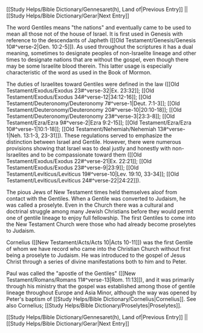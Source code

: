 [[Study Helps/Bible Dictionary/Gennesaret(h), Land of|Previous Entry]]  ||  [[Study Helps/Bible Dictionary/Gerar|Next Entry]]

 The word Gentiles means "the nations" and eventually came to be used to mean all those not of the house of Israel. It is first used in Genesis with reference to the descendants of Japheth ([[Old Testament/Genesis/Genesis 10#^verse-2|Gen. 10:2-5]]). As used throughout the scriptures it has a dual meaning, sometimes to designate peoples of non-Israelite lineage and other times to designate nations that are without the gospel, even though there may be some Israelite blood therein. This latter usage is especially characteristic of the word as used in the Book of Mormon.

 The duties of Israelites toward Gentiles were defined in the law ([[Old Testament/Exodus/Exodus 23#^verse-32|Ex. 23:32]]; [[Old Testament/Exodus/Exodus 34#^verse-12|34:12-16]]; [[Old Testament/Deuteronomy/Deuteronomy 7#^verse-1|Deut. 7:1-3]]; [[Old Testament/Deuteronomy/Deuteronomy 20#^verse-10|20:10-18]]; [[Old Testament/Deuteronomy/Deuteronomy 23#^verse-3|23:3-8]]; [[Old Testament/Ezra/Ezra 9#^verse-2|Ezra 9:2-15]]; [[Old Testament/Ezra/Ezra 10#^verse-1|10:1-18]]; [[Old Testament/Nehemiah/Nehemiah 13#^verse-1|Neh. 13:1-3, 23-31]]). These regulations served to emphasize the distinction between Israel and Gentile. However, there were numerous provisions showing that Israel was to deal justly and honestly with non-Israelites and to be compassionate toward them ([[Old Testament/Exodus/Exodus 22#^verse-21|Ex. 22:21]]; [[Old Testament/Exodus/Exodus 23#^verse-9|23:9]]; [[Old Testament/Leviticus/Leviticus 19#^verse-10|Lev. 19:10, 33-34]]; [[Old Testament/Leviticus/Leviticus 24#^verse-22|24:22]]).

 The pious Jews of New Testament times held themselves aloof from contact with the Gentiles. When a Gentile was converted to Judaism, he was called a proselyte. Even in the Church there was a cultural and doctrinal struggle among many Jewish Christians before they would permit one of gentile lineage to enjoy full fellowship. The first Gentiles to come into the New Testament Church were those who had already become proselytes to Judaism.

 Cornelius ([[New Testament/Acts/Acts 10|Acts 10-11]]) was the first Gentile of whom we have record who came into the Christian Church without first being a proselyte to Judaism. He was introduced to the gospel of Jesus Christ through a series of divine manifestations both to him and to Peter.

 Paul was called the "apostle of the Gentiles" ([[New Testament/Romans/Romans 11#^verse-13|Rom. 11:13]]), and it was primarily through his ministry that the gospel was established among those of gentile lineage throughout Europe and Asia Minor, although the way was opened by Peter's baptism of [[Study Helps/Bible Dictionary/Cornelius|Cornelius]]. See also Cornelius; [[Study Helps/Bible Dictionary/Proselytes|Proselytes]].

[[Study Helps/Bible Dictionary/Gennesaret(h), Land of|Previous Entry]]  ||  [[Study Helps/Bible Dictionary/Gerar|Next Entry]]